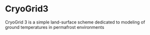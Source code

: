 # CryoGrid3
CryoGrid 3 is a simple land-surface scheme dedicated to modeling of ground temperatures in permafrost environments
